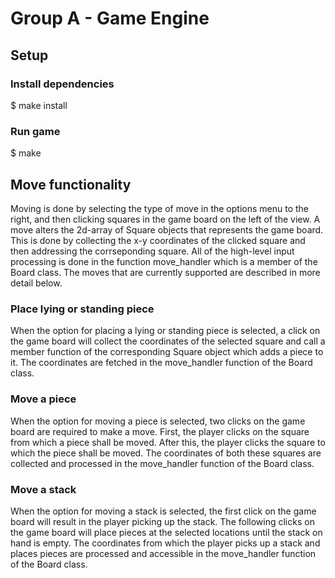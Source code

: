 # Group A - Game Engine

## Setup

### Install dependencies
$ make install

### Run game
$ make



## Move functionality
Moving is done by selecting the type of move in the options menu to the right, and then clicking squares in the game board on the left of the view. A move alters the 2d-array of Square objects that represents the game board. This is done by collecting the x-y coordinates of the clicked square and then addressing the corrseponding square. All of the high-level input processing is done in the function move_handler which is a member of the Board class. The moves that are currently supported are described in more detail below.

### Place lying or standing piece
When the option for placing a lying or standing piece is selected, a click on the game board will collect the coordinates of the selected square and call a member function of the corresponding Square object which adds a piece to it. The coordinates are fetched in the move_handler function of the Board class.

### Move a piece
When the option for moving a piece is selected, two clicks on the game board are required to make a move. First, the player clicks on the square from which a piece shall be moved. After this, the player clicks the square to which the piece shall be moved. The coordinates of both these squares are collected and processed in the move_handler function of the Board class.

### Move a stack
When the option for moving a stack is selected, the first click on the game board will result in the player picking up the stack. The following clicks on the game board will place pieces at the selected locations until the stack on hand is empty. The coordinates from which the player picks up a stack and places pieces are processed and accessible in the move_handler function of the Board class.
